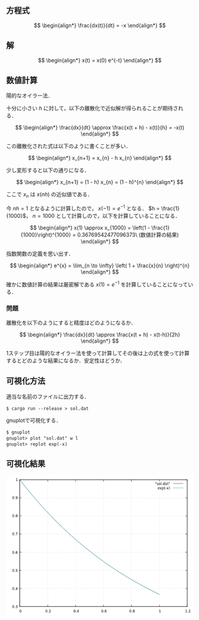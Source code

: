 ## 方程式

$$
\begin{align*}
\frac{dx(t)}{dt} = -x
\end{align*}
$$

## 解

$$
\begin{align*}
x(t) = x(0) e^{-t}
\end{align*}
$$

## 数値計算

陽的なオイラー法．

十分に小さい $h$ に対して，以下の離散化で近似解が得られることが期待される．

$$
\begin{align*}
\frac{dx}{dt} \approx \frac{x(t + h) - x(t)}{h} = -x(t)
\end{align*}
$$

この離散化された式は以下のように書くことが多い．

$$
\begin{align*}
x_{n+1} = x_{n} - h x_{n}
\end{align*}
$$

少し変形すると以下の通りになる．

$$
\begin{align*}
x_{n+1} = (1 - h) x_{n} = (1 - h)^{n}
\end{align*}
$$

ここで $x_n$ は $x(nh)$ の近似値である．

今 $nh = 1$ となるように計算したので， $x(-1) = e^{-1}$ となる． $h = \frac{1}{1000}$， $n = 1000$ として計算しので，以下を計算していることになる．

$$
\begin{align*}
x(1) \approx x_{1000} = \left(1 - \frac{1}{1000}\right)^{1000} = 0.36769542477096373\ (数値計算の結果)
\end{align*}
$$

指数関数の定義を思い出す．

$$
\begin{align*}
e^{x} = \lim_{n \to \infty} \left( 1 + \frac{x}{n} \right)^{n}
\end{align*}
$$

確かに数値計算の結果は厳密解である $x(1) = e^{-1}$ を計算していることになっている．

### 問題

離散化を以下のようにすると精度はどのようになるか．

$$
\begin{align*}
\frac{dx}{dt} \approx \frac{x(t + h) - x(t-h)}{2h}
\end{align*}
$$

1ステップ目は陽的なオイラー法を使って計算してその後は上の式を使って計算するとどのような結果になるか．安定性はどうか．

## 可視化方法

適当な名前のファイルに出力する．

```
$ cargo run --release > sol.dat
```

gnuplotで可視化する．

```
$ gnuplot
gnuplot> plot "sol.dat" w l
gnuplot> replot exp(-x)
```

## 可視化結果

![exp(-x)](exp-x.png)
